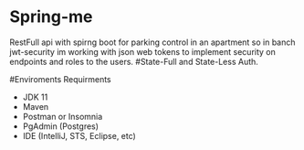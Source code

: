 # Spring-me
RestFull api with spirng boot for parking control in an apartment so in banch jwt-security im working with json web tokens to implement security on endpoints and roles to the users. #State-Full and State-Less Auth.

#Enviroments Requirments
- JDK 11
- Maven
- Postman or Insomnia 
- PgAdmin (Postgres)
- IDE (IntelliJ, STS, Eclipse, etc)


